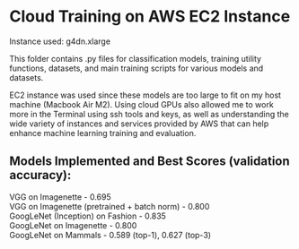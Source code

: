 # Cloud Training on AWS EC2 Instance
Instance used: g4dn.xlarge  
  
This folder contains .py files for classification models, training utility functions, datasets, and main training scripts for various models and datasets.  
  
EC2 instance was used since these models are too large to fit on my host machine (Macbook Air M2). Using cloud GPUs also allowed me to work more in the Terminal using ssh tools and keys, as well as understanding the wide variety of instances and services provided by AWS that can help enhance machine learning training and evaluation.
  
## Models Implemented and Best Scores (validation accuracy):  
VGG on Imagenette                           - 0.695  
VGG on Imagenette (pretrained + batch norm) - 0.800  
GoogLeNet (Inception) on Fashion            - 0.835  
GoogLeNet on Imagenette                     - 0.800  
GoogLeNet on Mammals                        - 0.589 (top-1), 0.627 (top-3)